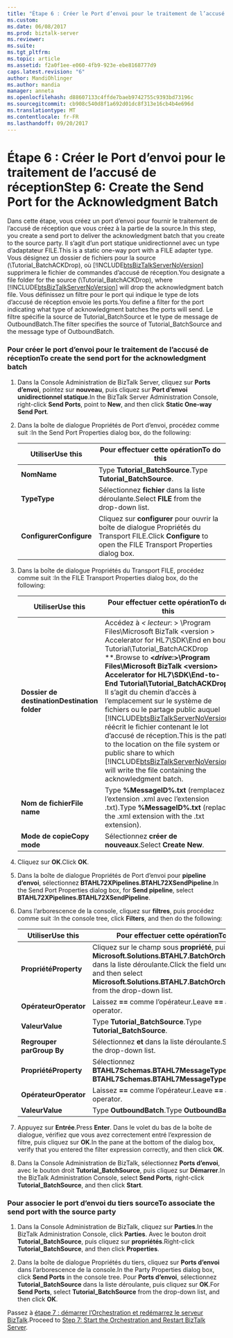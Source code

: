 ```yaml
---
title: "Étape 6 : Créer le Port d’envoi pour le traitement de l’accusé de réception | Documents Microsoft"
ms.custom: 
ms.date: 06/08/2017
ms.prod: biztalk-server
ms.reviewer: 
ms.suite: 
ms.tgt_pltfrm: 
ms.topic: article
ms.assetid: f2a0f1ee-e060-4fb9-923e-ebe8168777d9
caps.latest.revision: "6"
author: MandiOhlinger
ms.author: mandia
manager: anneta
ms.openlocfilehash: d88607133c4ffde7baeb9742755c9393bd73196c
ms.sourcegitcommit: cb908c540d8f1a692d01dc8f313e16cb4b4e696d
ms.translationtype: MT
ms.contentlocale: fr-FR
ms.lasthandoff: 09/20/2017
---
```

# <a name="step-6-create-the-send-port-for-the-acknowledgment-batch"></a><span data-ttu-id="628e6-102">Étape 6 : Créer le Port d’envoi pour le traitement de l’accusé de réception</span><span class="sxs-lookup"><span data-stu-id="628e6-102">Step 6: Create the Send Port for the Acknowledgment Batch</span></span>
<span data-ttu-id="628e6-103">Dans cette étape, vous créez un port d’envoi pour fournir le traitement de l’accusé de réception que vous créez à la partie de la source.</span><span class="sxs-lookup"><span data-stu-id="628e6-103">In this step, you create a send port to deliver the acknowledgment batch that you create to the source party.</span></span> <span data-ttu-id="628e6-104">Il s’agit d’un port statique unidirectionnel avec un type d’adaptateur FILE.</span><span class="sxs-lookup"><span data-stu-id="628e6-104">This is a static one-way port with a FILE adapter type.</span></span> <span data-ttu-id="628e6-105">Vous désignez un dossier de fichiers pour la source (\Tutorial_BatchACKDrop), où [!INCLUDE[btsBizTalkServerNoVersion](../../includes/btsbiztalkservernoversion-md.md)] supprimera le fichier de commandes d’accusé de réception.</span><span class="sxs-lookup"><span data-stu-id="628e6-105">You designate a file folder for the source (\Tutorial_BatchACKDrop), where [!INCLUDE[btsBizTalkServerNoVersion](../../includes/btsbiztalkservernoversion-md.md)] will drop the acknowledgment batch file.</span></span> <span data-ttu-id="628e6-106">Vous définissez un filtre pour le port qui indique le type de lots d’accusé de réception envoie les ports.</span><span class="sxs-lookup"><span data-stu-id="628e6-106">You define a filter for the port indicating what type of acknowledgment batches the ports will send.</span></span> <span data-ttu-id="628e6-107">Le filtre spécifie la source de Tutorial_BatchSource et le type de message de OutboundBatch.</span><span class="sxs-lookup"><span data-stu-id="628e6-107">The filter specifies the source of Tutorial_BatchSource and the message type of OutboundBatch.</span></span>  
  
### <a name="to-create-the-send-port-for-the-acknowledgment-batch"></a><span data-ttu-id="628e6-108">Pour créer le port d’envoi pour le traitement de l’accusé de réception</span><span class="sxs-lookup"><span data-stu-id="628e6-108">To create the send port for the acknowledgment batch</span></span>  
  
1.  <span data-ttu-id="628e6-109">Dans la Console Administration de BizTalk Server, cliquez sur **Ports d’envoi**, pointez sur **nouveau**, puis cliquez sur **Port d’envoi unidirectionnel statique**.</span><span class="sxs-lookup"><span data-stu-id="628e6-109">In the BizTalk Server Administration Console, right-click **Send Ports**, point to **New**, and then click **Static One-way Send Port**.</span></span>  
  
2.  <span data-ttu-id="628e6-110">Dans la boîte de dialogue Propriétés de Port d’envoi, procédez comme suit :</span><span class="sxs-lookup"><span data-stu-id="628e6-110">In the Send Port Properties dialog box, do the following:</span></span>  
  
    |<span data-ttu-id="628e6-111">Utiliser</span><span class="sxs-lookup"><span data-stu-id="628e6-111">Use this</span></span>|<span data-ttu-id="628e6-112">Pour effectuer cette opération</span><span class="sxs-lookup"><span data-stu-id="628e6-112">To do this</span></span>|  
    |--------------|----------------|  
    |<span data-ttu-id="628e6-113">**Nom**</span><span class="sxs-lookup"><span data-stu-id="628e6-113">**Name**</span></span>|<span data-ttu-id="628e6-114">Type **Tutorial_BatchSource**.</span><span class="sxs-lookup"><span data-stu-id="628e6-114">Type **Tutorial_BatchSource**.</span></span>|  
    |<span data-ttu-id="628e6-115">**Type**</span><span class="sxs-lookup"><span data-stu-id="628e6-115">**Type**</span></span>|<span data-ttu-id="628e6-116">Sélectionnez **fichier** dans la liste déroulante.</span><span class="sxs-lookup"><span data-stu-id="628e6-116">Select **FILE** from the drop-down list.</span></span>|  
    |<span data-ttu-id="628e6-117">**Configurer**</span><span class="sxs-lookup"><span data-stu-id="628e6-117">**Configure**</span></span>|<span data-ttu-id="628e6-118">Cliquez sur **configurer** pour ouvrir la boîte de dialogue Propriétés du Transport FILE.</span><span class="sxs-lookup"><span data-stu-id="628e6-118">Click **Configure** to open the FILE Transport Properties dialog box.</span></span>|  
  
3.  <span data-ttu-id="628e6-119">Dans la boîte de dialogue Propriétés du Transport FILE, procédez comme suit :</span><span class="sxs-lookup"><span data-stu-id="628e6-119">In the FILE Transport Properties dialog box, do the following:</span></span>  
  
    |<span data-ttu-id="628e6-120">Utiliser</span><span class="sxs-lookup"><span data-stu-id="628e6-120">Use this</span></span>|<span data-ttu-id="628e6-121">Pour effectuer cette opération</span><span class="sxs-lookup"><span data-stu-id="628e6-121">To do this</span></span>|  
    |--------------|----------------|  
    |<span data-ttu-id="628e6-122">**Dossier de destination**</span><span class="sxs-lookup"><span data-stu-id="628e6-122">**Destination folder**</span></span>|<span data-ttu-id="628e6-123">Accédez à  **\<* lecteur*: > \Program Files\Microsoft BizTalk \<version > Accelerator for HL7\SDK\End en bout Tutorial\Tutorial_BatchACKDrop **.</span><span class="sxs-lookup"><span data-stu-id="628e6-123">Browse to **\<*drive*:>\Program Files\Microsoft BizTalk \<version> Accelerator for HL7\SDK\End-to-End Tutorial\Tutorial_BatchACKDrop**.</span></span> <span data-ttu-id="628e6-124">Il s’agit du chemin d’accès à l’emplacement sur le système de fichiers ou le partage public auquel [!INCLUDE[btsBizTalkServerNoVersion](../../includes/btsbiztalkservernoversion-md.md)] réécrit le fichier contenant le lot d’accusé de réception.</span><span class="sxs-lookup"><span data-stu-id="628e6-124">This is the path to the location on the file system or public share to which [!INCLUDE[btsBizTalkServerNoVersion](../../includes/btsbiztalkservernoversion-md.md)] will write the file containing the acknowledgment batch.</span></span>|  
    |<span data-ttu-id="628e6-125">**Nom de fichier**</span><span class="sxs-lookup"><span data-stu-id="628e6-125">**File name**</span></span>|<span data-ttu-id="628e6-126">Type **%MessageID%.txt** (remplacez l’extension .xml avec l’extension .txt).</span><span class="sxs-lookup"><span data-stu-id="628e6-126">Type **%MessageID%.txt** (replace the .xml extension with the .txt extension).</span></span>|  
    |<span data-ttu-id="628e6-127">**Mode de copie**</span><span class="sxs-lookup"><span data-stu-id="628e6-127">**Copy mode**</span></span>|<span data-ttu-id="628e6-128">Sélectionnez **créer de nouveaux**.</span><span class="sxs-lookup"><span data-stu-id="628e6-128">Select **Create New**.</span></span>|  
  
4.  <span data-ttu-id="628e6-129">Cliquez sur **OK**.</span><span class="sxs-lookup"><span data-stu-id="628e6-129">Click **OK**.</span></span>  
  
5.  <span data-ttu-id="628e6-130">Dans la boîte de dialogue Propriétés de Port d’envoi pour **pipeline d’envoi**, sélectionnez **BTAHL72XPipelines.BTAHL72XSendPipeline**.</span><span class="sxs-lookup"><span data-stu-id="628e6-130">In the Send Port Properties dialog box, for **Send pipeline**, select **BTAHL72XPipelines.BTAHL72XSendPipeline**.</span></span>  
  
6.  <span data-ttu-id="628e6-131">Dans l’arborescence de la console, cliquez sur **filtres**, puis procédez comme suit :</span><span class="sxs-lookup"><span data-stu-id="628e6-131">In the console tree, click **Filters**, and then do the following:</span></span>  
  
    |<span data-ttu-id="628e6-132">Utiliser</span><span class="sxs-lookup"><span data-stu-id="628e6-132">Use this</span></span>|<span data-ttu-id="628e6-133">Pour effectuer cette opération</span><span class="sxs-lookup"><span data-stu-id="628e6-133">To do this</span></span>|  
    |--------------|----------------|  
    |<span data-ttu-id="628e6-134">**Propriété**</span><span class="sxs-lookup"><span data-stu-id="628e6-134">**Property**</span></span>|<span data-ttu-id="628e6-135">Cliquez sur le champ sous **propriété**, puis sélectionnez **Microsoft.Solutions.BTAHL7.BatchOrchestration.Party** dans la liste déroulante.</span><span class="sxs-lookup"><span data-stu-id="628e6-135">Click the field under **Property**, and then select **Microsoft.Solutions.BTAHL7.BatchOrchestration.Party** from the drop-down list.</span></span>|  
    |<span data-ttu-id="628e6-136">**Opérateur**</span><span class="sxs-lookup"><span data-stu-id="628e6-136">**Operator**</span></span>|<span data-ttu-id="628e6-137">Laissez  **==**  comme l’opérateur.</span><span class="sxs-lookup"><span data-stu-id="628e6-137">Leave **==** as the operator.</span></span>|  
    |<span data-ttu-id="628e6-138">**Valeur**</span><span class="sxs-lookup"><span data-stu-id="628e6-138">**Value**</span></span>|<span data-ttu-id="628e6-139">Type **Tutorial_BatchSource**.</span><span class="sxs-lookup"><span data-stu-id="628e6-139">Type **Tutorial_BatchSource**.</span></span>|  
    |<span data-ttu-id="628e6-140">**Regrouper par**</span><span class="sxs-lookup"><span data-stu-id="628e6-140">**Group By**</span></span>|<span data-ttu-id="628e6-141">Sélectionnez **et** dans la liste déroulante.</span><span class="sxs-lookup"><span data-stu-id="628e6-141">Select **And** from the drop-down list.</span></span>|  
    |<span data-ttu-id="628e6-142">**Propriété**</span><span class="sxs-lookup"><span data-stu-id="628e6-142">**Property**</span></span>|<span data-ttu-id="628e6-143">Sélectionnez **BTAHL7Schemas.BTAHL7MessageType**.</span><span class="sxs-lookup"><span data-stu-id="628e6-143">Select **BTAHL7Schemas.BTAHL7MessageType**.</span></span>|  
    |<span data-ttu-id="628e6-144">**Opérateur**</span><span class="sxs-lookup"><span data-stu-id="628e6-144">**Operator**</span></span>|<span data-ttu-id="628e6-145">Laissez  **==**  comme l’opérateur.</span><span class="sxs-lookup"><span data-stu-id="628e6-145">Leave **==** as the operator.</span></span>|  
    |<span data-ttu-id="628e6-146">**Valeur**</span><span class="sxs-lookup"><span data-stu-id="628e6-146">**Value**</span></span>|<span data-ttu-id="628e6-147">Type **OutboundBatch**.</span><span class="sxs-lookup"><span data-stu-id="628e6-147">Type **OutboundBatch**.</span></span>|  
  
7.  <span data-ttu-id="628e6-148">Appuyez sur **Entrée**.</span><span class="sxs-lookup"><span data-stu-id="628e6-148">Press **Enter**.</span></span> <span data-ttu-id="628e6-149">Dans le volet du bas de la boîte de dialogue, vérifiez que vous avez correctement entré l’expression de filtre, puis cliquez sur **OK**.</span><span class="sxs-lookup"><span data-stu-id="628e6-149">In the pane at the bottom of the dialog box, verify that you entered the filter expression correctly, and then click **OK**.</span></span>  
  
8.  <span data-ttu-id="628e6-150">Dans la Console Administration de BizTalk, sélectionnez **Ports d’envoi**, avec le bouton droit **Tutorial_BatchSource**, puis cliquez sur **Démarrer**.</span><span class="sxs-lookup"><span data-stu-id="628e6-150">In the BizTalk Administration Console, select **Send Ports**, right-click **Tutorial_BatchSource**, and then click **Start**.</span></span>  
  
### <a name="to-associate-the-send-port-with-the-source-party"></a><span data-ttu-id="628e6-151">Pour associer le port d’envoi du tiers source</span><span class="sxs-lookup"><span data-stu-id="628e6-151">To associate the send port with the source party</span></span>  
  
1.  <span data-ttu-id="628e6-152">Dans la Console Administration de BizTalk, cliquez sur **Parties**.</span><span class="sxs-lookup"><span data-stu-id="628e6-152">In the BizTalk Administration Console, click **Parties**.</span></span> <span data-ttu-id="628e6-153">Avec le bouton droit **Tutorial_BatchSource**, puis cliquez sur **propriétés**.</span><span class="sxs-lookup"><span data-stu-id="628e6-153">Right-click **Tutorial_BatchSource**, and then click **Properties**.</span></span>  
  
2.  <span data-ttu-id="628e6-154">Dans la boîte de dialogue Propriétés du tiers, cliquez sur **Ports d’envoi** dans l’arborescence de la console.</span><span class="sxs-lookup"><span data-stu-id="628e6-154">In the Party Properties dialog box, click **Send Ports** in the console tree.</span></span> <span data-ttu-id="628e6-155">Pour **Ports d’envoi**, sélectionnez **Tutorial_BatchSource** dans la liste déroulante, puis cliquez sur **OK**.</span><span class="sxs-lookup"><span data-stu-id="628e6-155">For **Send Ports**, select **Tutorial_BatchSource** from the drop-down list, and then click **OK**.</span></span>  
  
 <span data-ttu-id="628e6-156">Passez à [étape 7 : démarrer l’Orchestration et redémarrez le serveur BizTalk](../../adapters-and-accelerators/accelerator-hl7/step-7-start-the-orchestration-and-restart-biztalk-server.md).</span><span class="sxs-lookup"><span data-stu-id="628e6-156">Proceed to [Step 7: Start the Orchestration and Restart BizTalk Server](../../adapters-and-accelerators/accelerator-hl7/step-7-start-the-orchestration-and-restart-biztalk-server.md).</span></span>